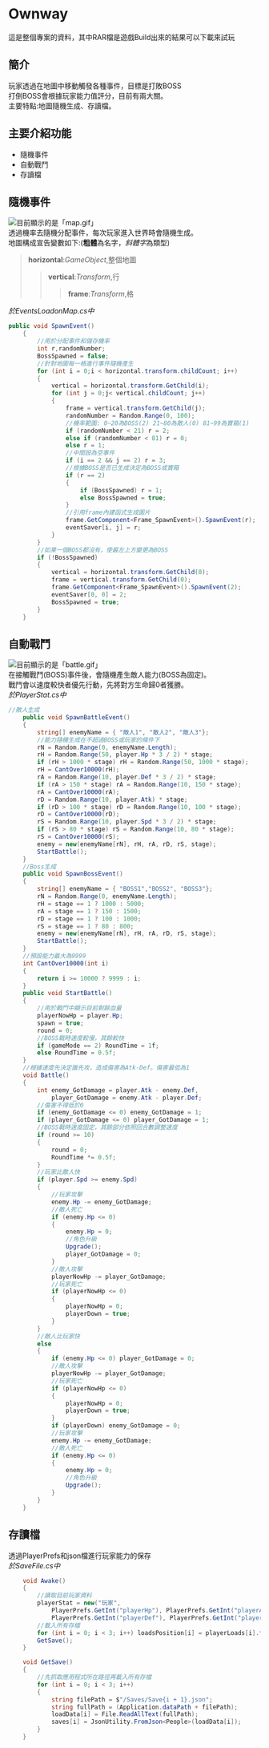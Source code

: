 # Ownway
這是整個專案的資料，其中RAR檔是遊戲Build出來的結果可以下載來試玩
## 簡介
玩家透過在地圖中移動觸發各種事件，目標是打敗BOSS<br>
打倒BOSS會根據玩家能力值評分，目前有兩大關。<br>
主要特點:地圖隨機生成、存讀檔。
## 主要介紹功能
* 隨機事件
* 自動戰鬥
* 存讀檔
## 隨機事件
<img src="https://lh3.googleusercontent.com/u/0/drive-viewer/AITFw-yfAY40YriAVpVlvZxnCHm6_D75TOFbMGP8rn-fmL6p_dABf6fr9OBnm2p-A6p0Wd6Phs5Ze9iOGKjn4gc_AxjsVc6-og=w1920-h963" class="ndfHFb-c4YZDc-HiaYvf-RJLb9c" alt="目前顯示的是「map.gif」" aria-hidden="true"><br>
透過機率去隨機分配事件，每次玩家進入世界時會隨機生成。<br>
地圖構成宣告變數如下:(**粗體**為名字，*斜體字*為類型)
>**horizontal**:*GameObject*,整個地圖
>>**vertical**:*Transform*,行
>>>**frame**:*Transform*,格<br>

*於EventsLoadonMap.cs中*
```C#
public void SpawnEvent()
    {
        //用於分配事件和儲存機率
        int r,randomNumber;
        BossSpawned = false;
        //針對地圖每一格進行事件隨機產生
        for (int i = 0;i < horizontal.transform.childCount; i++)
        {
            vertical = horizontal.transform.GetChild(i);
            for (int j = 0;j< vertical.childCount; j++)
            {
                frame = vertical.transform.GetChild(j);
                randomNumber = Random.Range(0, 100);
                //機率範圍: 0~20為BOSS(2) 21~80為敵人(0) 81~99為寶箱(1)
                if (randomNumber < 21) r = 2;
                else if (randomNumber < 81) r = 0;
                else r = 1;
                //中間設為空事件
                if (i == 2 && j == 2) r = 3;
                //根據BOSS是否已生成決定為BOSS或寶箱
                if (r == 2) 
                {
                    if (BossSpawned) r = 1;
                    else BossSpawned = true;
                }
                //引用frame內建函式生成圖片
                frame.GetComponent<Frame_SpawnEvent>().SpawnEvent(r);
                eventSaver[i, j] = r;
            }
        }
        //如果一個BOSS都沒有，使最左上方變更為BOSS
        if (!BossSpawned)
        {
            vertical = horizontal.transform.GetChild(0);
            frame = vertical.transform.GetChild(0);
            frame.GetComponent<Frame_SpawnEvent>().SpawnEvent(2);
            eventSaver[0, 0] = 2;
            BossSpawned = true;
        }
    }
```
## 自動戰鬥
<img src="https://lh3.googleusercontent.com/u/0/drive-viewer/AITFw-zjTh4WFAUJZEjqMNIo9sdIcHi5BPI9h2MeZzwvLnx15lgAHK27yUkC_ZJclwM823suEp2mIbHzHtQMbLbJvFyPYvt1=w1920-h963" class="ndfHFb-c4YZDc-HiaYvf-RJLb9c" alt="目前顯示的是「battle.gif」" aria-hidden="true"><br>
在接觸戰鬥(BOSS)事件後，會隨機產生敵人能力(BOSS為固定)。<br>
戰鬥會以速度較快者優先行動，先將對方生命歸0者獲勝。<br>
*於PlayerStat.cs中*
```C#
//敵人生成
    public void SpawnBattleEvent()
    {
        string[] enemyName = { "敵人1", "敵人2", "敵人3"};
        //能力隨機生成在不超過BOSS或玩家的條件下
        rN = Random.Range(0, enemyName.Length);
        rH = Random.Range(50, player.Hp * 3 / 2) * stage;
        if (rH > 1000 * stage) rH = Random.Range(50, 1000 * stage);
        rH = CantOver10000(rH);
        rA = Random.Range(10, player.Def * 3 / 2) * stage;
        if (rA > 150 * stage) rA = Random.Range(10, 150 * stage);
        rA = CantOver10000(rA);
        rD = Random.Range(10, player.Atk) * stage;
        if (rD > 100 * stage) rD = Random.Range(10, 100 * stage);
        rD = CantOver10000(rD);
        rS = Random.Range(10, player.Spd * 3 / 2) * stage;
        if (rS > 80 * stage) rS = Random.Range(10, 80 * stage);
        rS = CantOver10000(rS);
        enemy = new(enemyName[rN], rH, rA, rD, rS, stage);
        StartBattle();
    }
    //Boss生成
    public void SpawnBossEvent()
    {
        string[] enemyName = { "BOSS1","BOSS2", "BOSS3"};
        rN = Random.Range(0, enemyName.Length);
        rH = stage == 1 ? 1000 : 5000;
        rA = stage == 1 ? 150 : 1500;
        rD = stage == 1 ? 100 : 1000;
        rS = stage == 1 ? 80 : 800;
        enemy = new(enemyName[rN], rH, rA, rD, rS, stage);
        StartBattle();
    }
    //預設能力最大為9999
    int CantOver10000(int i)
    {
        return i >= 10000 ? 9999 : i;
    }
    public void StartBattle()
    {
        //用於戰鬥中顯示目前剩餘血量
        playerNowHp = player.Hp;
        spawn = true;
        round = 0;
        //BOSS戰時速度較慢，其餘較快
        if (gameMode == 2) RoundTime = 1f;
        else RoundTime = 0.5f;
    }
    //根據速度先決定誰先攻，造成傷害為Atk-Def。傷害最低為1
    void Battle()
    {
        int enemy_GotDamage = player.Atk - enemy.Def,
            player_GotDamage = enemy.Atk - player.Def;
        //傷害不得低於0
        if (enemy_GotDamage <= 0) enemy_GotDamage = 1;
        if (player_GotDamage <= 0) player_GotDamage = 1;
        //BOSS戰時速度固定，其餘部分依照回合數調整速度
        if (round >= 10)
        {
            round = 0;
            RoundTime *= 0.5f;
        }
        //玩家比敵人快
        if (player.Spd >= enemy.Spd)
        {
            //玩家攻擊
            enemy.Hp -= enemy_GotDamage;
            //敵人死亡
            if (enemy.Hp <= 0)
            {
                enemy.Hp = 0;
                //角色升級
                Upgrade();
                player_GotDamage = 0;
            }
            //敵人攻擊
            playerNowHp -= player_GotDamage;
            //玩家死亡
            if (playerNowHp <= 0)
            {
                playerNowHp = 0;
                playerDown = true;
            }
        }
        //敵人比玩家快
        else
        {
            if (enemy.Hp <= 0) player_GotDamage = 0;
            //敵人攻擊
            playerNowHp -= player_GotDamage;
            //玩家死亡
            if (playerNowHp <= 0)
            {
                playerNowHp = 0;
                playerDown = true;
            }
            if (playerDown) enemy_GotDamage = 0;
            //玩家攻擊
            enemy.Hp -= enemy_GotDamage;
            //敵人死亡
            if (enemy.Hp <= 0)
            {
                enemy.Hp = 0;
                //角色升級
                Upgrade();
            }
        }
    }
```
## 存讀檔
透過PlayerPrefs和json檔進行玩家能力的保存<br>
*於SaveFile.cs中*
```C#
    void Awake()
    {
        //讀取目前玩家資料
        playerStat = new("玩家",
            PlayerPrefs.GetInt("playerHp"), PlayerPrefs.GetInt("playerAtk"),
            PlayerPrefs.GetInt("playerDef"), PlayerPrefs.GetInt("playerSpd"), PlayerPrefs.GetInt("stage"));
        //載入所有存檔
        for (int i = 0; i < 3; i++) loadsPosition[i] = playerLoads[i].transform.position.y;
        GetSave();
    }

    void GetSave()
    {
        //先抓取應用程式所在路徑再載入所有存檔
        for (int i = 0; i < 3; i++)
        {
            string filePath = $"/Saves/Save{i + 1}.json";
            string fullPath = (Application.dataPath + filePath);
            loadData[i] = File.ReadAllText(fullPath);
            saves[i] = JsonUtility.FromJson<People>(loadData[i]);
        }
    }
```
